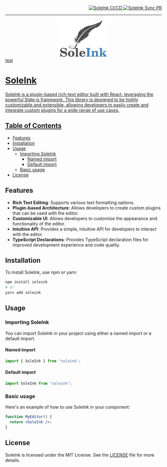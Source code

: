 <div align="right">
  <a href="https://github.com/solecms/soleink/actions/workflows/ci-cd.yml">
    <img src="https://github.com/solecms/soleink/actions/workflows/ci-cd.yml/badge.svg" alt="SoleInk CI/CD">
  </a>
  <a href="https://github.com/solecms/soleink/actions/workflows/sync-pr-issue.yml">
    <img src="https://github.com/solecms/soleink/actions/workflows/sync-pr-issue.yml/badge.svg" alt="SoleInk Sync PR">
</div>

____

<div align="center">
  <img src="assets/soleink-logo.svg" alt="SoleInk" width="150"/>
</div>
test

# SoleInk

SoleInk is a plugin-based rich-text editor built with React, leveraging the powerful Slate.js framework. This library is designed to be highly customizable and extensible, allowing developers to easily create and integrate custom plugins for a wide range of use cases.

## Table of Contents
- [Features](#features)
- [Installation](#installation)
- [Usage](#usage)
  - [Importing SoleInk](#importing-soleink)
    - [Named import](#named-import)
    - [Default import](#default-import)
  - [Basic usage](#basic-usage)
- [License](#license)

## Features

- **Rich Text Editing**: Supports various text formatting options.
- **Plugin-based Architecture**: Allows developers to create custom plugins that can be used with the editor.
- **Customizable UI**: Allows developers to customize the appearance and functionality of the editor.
- **Intuitive API**: Provides a simple, intuitive API for developers to interact with the editor.
- **TypeScript Declarations**: Provides TypeScript declaration files for improved development experience and code quality.


## Installation

To install SoleInk, use npm or yarn:

```bash
npm install soleink
# or
yarn add soleink
```

## Usage

### Importing SoleInk
You can import SoleInk in your project using either a named import or a default import.

#### Named import
```jsx
import { SoleInk } from "soleink";
```

#### Default import
```jsx
import SoleInk from "soleink";
```

### Basic usage
Here's an example of how to use SoleInk in your component:
```jsx
function MyEditor() {
  return <SoleInk />;
}
```

## License

SoleInk is licensed under the MIT License. See the [LICENSE](LICENSE) file for more details.
